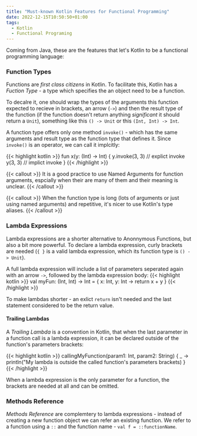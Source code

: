 ```yaml
---
title: "Must-known Kotlin Features for Functional Programming"
date: 2022-12-15T10:50:50+01:00
tags:
  - Kotlin
  - Functional Programing
---
```

Coming from Java, these are the features that let's Kotlin to be a functional programming language:
### Function Types
Functions are _first class citizens_ in Kotlin. To facilitate this, Kotlin has a _Fuction Type_ - a type which specifies the an object need to be a function.

To decalre it, one should wrap the types of the arguments this function expected to recieve in brackets, an arrow (`->`) and then the result type of the function (if the function doesn't return anything _significant_ it should return a `Unit`), something like this `() -> Unit` or this `(Int, Int) -> Int`. 

A function type offers only one method `invoke()` - which has the same arguments and result type as the function type that defines it. Since `invoke()` is an operator, we can call it implcitly:

{{< highlight kotlin >}}
fun x(y: (Int) -> Int) {
    y.invoke(3, 3) // explict invoke
    y(3, 3) // implict invoke
}
{{< /highlight >}}

{{< callout >}} It is a good practice to use Named Arguments for function arguments, espcially when their are many of them and their meaning is unclear. {{< /callout >}}

{{< callout >}} When the function type is long (lots of arguments or just using named arguments) and repetitive, it's nicer to use Kotlin's  type aliases. {{< /callout >}}

### Lambda Expressions
Lambda expressions are a shorter alternative to Anonnymous Functions, but also a bit more powerful. To declare a lambda expression, curly brackets are needed (`{ }` is a valid lambda expression, which its function type is `() -> Unit`).

A full lambda expression will include a list of parameters seperated again with an arrow `->`, followed by the lambda expression body: 
{{< highlight kotlin >}} val myFun: (Int, Int) -> Int = { x: Int, y: Int -> return x + y } {{< /highlight >}}

To make lambdas shorter - an exlict `return` isn't needed and the last statement considered to be the return value.

#### Trailing Lambdas
A _Trailing Lambda_ is a convention in Kotlin, that when the last parameter in a function call is a lambda expression, it can be declared outside of the function's parameters brackets:

{{< highlight kotlin >}}
callingMyFunction(param1: Int, param2: String) {
    _ -> println("My lambda is outside the called function's parameters brackets)
}
{{< /highlight >}}

When a lambda expression is the only parameter for a function, the brackets are needed at all and can be omitted.

### Methods Reference
_Methods Reference_ are complemtery to lambda expressions - instead of creating a new function object we can refer an existing function. We refer to a function using a `::` and the function name - `val f = ::functionName`.

